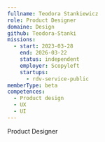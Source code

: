 ```yaml
---
fullname: Teodora Stankiewicz
role: Product Designer
domaine: Design
github: Teodora-Stanki
missions:
  - start: 2023-03-28
    end: 2026-03-22
    status: independent
    employer: Scopyleft
    startups:
      - rdv-service-public
memberType: beta
competences:
  - Product design
  - UX
  - UI
---
```

Product Designer